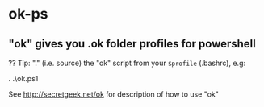 # ok-ps

## "ok" gives you .ok folder profiles for powershell


?? Tip: "." (i.e. source) the "ok" script from your `$profile` (.bashrc), e.g:

 . .\ok.ps1

See <http://secretgeek.net/ok> for description of how to use "ok"
